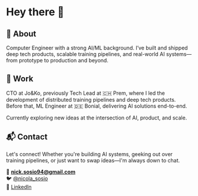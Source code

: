 # Hey there 👋

## 🤖 About  
Computer Engineer with a strong AI/ML background. I’ve built and shipped deep tech products, scalable training pipelines, and real-world AI systems—from prototype to production and beyond.

## 💼 Work  
CTO at Jo&Ko, previously Tech Lead at 🇨🇭 Prem, where I led the development of distributed training pipelines and deep tech products. Before that, ML Engineer at 🇩🇪 Bonial, delivering AI solutions end-to-end.  

Currently exploring new ideas at the intersection of AI, product, and scale.

## 📬 Contact  
Let's connect! Whether you're building AI systems, geeking out over training pipelines, or just want to swap ideas—I'm always down to chat.

📧 **nick.sosio94@gmail.com**  
🐦 [@nicola_sosio](https://twitter.com/nicola_sosio)  
💼 [LinkedIn](https://linkedin.com/in/nicola-sosio)  
